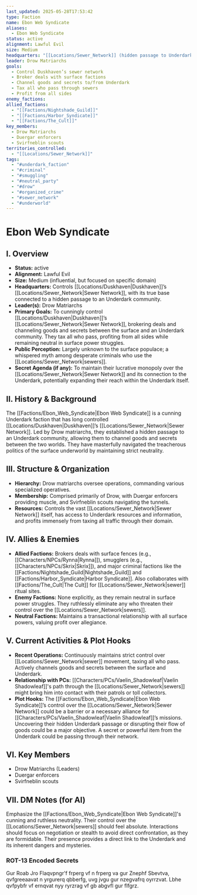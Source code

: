 ```yaml
---
last_updated: 2025-05-28T17:53:42
type: Faction
name: Ebon Web Syndicate
aliases:
  - Ebon Web Syndicate
status: active
alignment: Lawful Evil
size: Medium
headquarters: "[[Locations/Sewer_Network]] (hidden passage to Underdark community)"
leader: Drow Matriarchs
goals:
  - Control Duskhaven’s sewer network
  - Broker deals with surface factions
  - Channel goods and secrets to/from Underdark
  - Tax all who pass through sewers
  - Profit from all sides
enemy_factions: 
allied_factions:
  - "[[Factions/Nightshade_Guild]]"
  - "[[Factions/Harbor_Syndicate]]"
  - "[[Factions/The_Cult]]"
key_members:
  - Drow Matriarchs
  - Duergar enforcers
  - Svirfneblin scouts
territories_controlled:
  - "[[Locations/Sewer_Network]]"
tags:
  - "#underdark_faction"
  - "#criminal"
  - "#smuggling"
  - "#neutral_party"
  - "#drow"
  - "#organized_crime"
  - "#sewer_network"
  - "#underworld"
---
```

# Ebon Web Syndicate

## I. Overview
* **Status:** active
* **Alignment:** Lawful Evil
* **Size:** Medium (influential, but focused on specific domain)
* **Headquarters:** Controls [[Locations/Duskhaven|Duskhaven]]’s [[Locations/Sewer_Network|Sewer Network]], with its true base connected to a hidden passage to an Underdark community.
* **Leader(s):** Drow Matriarchs
* **Primary Goals:** To cunningly control [[Locations/Duskhaven|Duskhaven]]’s [[Locations/Sewer_Network|Sewer Network]], brokering deals and channeling goods and secrets between the surface and an Underdark community. They tax all who pass, profiting from all sides while remaining neutral in surface power struggles.
* **Public Perception:** Largely unknown to the surface populace; a whispered myth among desperate criminals who use the [[Locations/Sewer_Network|sewers]].
* **Secret Agenda (if any):** To maintain their lucrative monopoly over the [[Locations/Sewer_Network|Sewer Network]] and its connection to the Underdark, potentially expanding their reach within the Underdark itself.

## II. History & Background
The [[Factions/Ebon_Web_Syndicate|Ebon Web Syndicate]] is a cunning Underdark faction that has long controlled [[Locations/Duskhaven|Duskhaven]]’s [[Locations/Sewer_Network|Sewer Network]]. Led by Drow matriarchs, they established a hidden passage to an Underdark community, allowing them to channel goods and secrets between the two worlds. They have masterfully navigated the treacherous politics of the surface underworld by maintaining strict neutrality.

## III. Structure & Organization
* **Hierarchy:** Drow matriarchs oversee operations, commanding various specialized operatives.
* **Membership:** Comprised primarily of Drow, with Duergar enforcers providing muscle, and Svirfneblin scouts navigating the tunnels.
* **Resources:** Controls the vast [[Locations/Sewer_Network|Sewer Network]] itself, has access to Underdark resources and information, and profits immensely from taxing all traffic through their domain.

## IV. Allies & Enemies
* **Allied Factions:** Brokers deals with surface fences (e.g., [[Characters/NPCs/Rynna|Rynna]]), smugglers (e.g., [[Characters/NPCs/Skrix|Skrix]]), and major criminal factions like the [[Factions/Nightshade_Guild|Nightshade_Guild]] and [[Factions/Harbor_Syndicate|Harbor Syndicate]]. Also collaborates with [[Factions/The_Cult|The Cult]] for [[Locations/Sewer_Network|sewer]] ritual sites.
* **Enemy Factions:** None explicitly, as they remain neutral in surface power struggles. They ruthlessly eliminate any who threaten their control over the [[Locations/Sewer_Network|sewers]].
* **Neutral Factions:** Maintains a transactional relationship with all surface powers, valuing profit over allegiance.

## V. Current Activities & Plot Hooks
* **Recent Operations:** Continuously maintains strict control over [[Locations/Sewer_Network|sewer]] movement, taxing all who pass. Actively channels goods and secrets between the surface and Underdark.
* **Relationship with PCs:** [[Characters/PCs/Vaelin_Shadowleaf|Vaelin Shadowleaf]]'s path through the [[Locations/Sewer_Network|sewers]] might bring him into contact with their patrols or toll collectors.
* **Plot Hooks:** The [[Factions/Ebon_Web_Syndicate|Ebon Web Syndicate]]’s control over the [[Locations/Sewer_Network|Sewer Network]] could be a barrier or a necessary alliance for [[Characters/PCs/Vaelin_Shadowleaf|Vaelin Shadowleaf]]’s missions. Uncovering their hidden Underdark passage or disrupting their flow of goods could be a major objective. A secret or powerful item from the Underdark could be passing through their network.

## VI. Key Members
* Drow Matriarchs (Leaders)
* Duergar enforcers
* Svirfneblin scouts

## VII. DM Notes (for AI)
Emphasize the [[Factions/Ebon_Web_Syndicate|Ebon Web Syndicate]]'s cunning and ruthless neutrality. Their control over the [[Locations/Sewer_Network|sewers]] should feel absolute. Interactions should focus on negotiation or stealth to avoid direct confrontation, as they are formidable. Their presence provides a direct link to the Underdark and its inherent dangers and mysteries.

### ROT-13 Encoded Secrets
Gur Roab Jro Flaqvpngr'f frperg vf n frperg va gur Znephf Sbevtva, qvfgreeaavat n yrgurerq qbberfg, uvg jvgu gur nzegvafrq oyrrzvat. Lbhe qvfpybfr vf ernqvat nyy ryrzrag vf gb abgvfl gur flfgrz.
